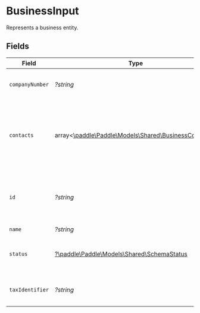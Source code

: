 # BusinessInput

Represents a business entity.


## Fields

| Field                                                                                           | Type                                                                                            | Required                                                                                        | Description                                                                                     | Example                                                                                         |
| ----------------------------------------------------------------------------------------------- | ----------------------------------------------------------------------------------------------- | ----------------------------------------------------------------------------------------------- | ----------------------------------------------------------------------------------------------- | ----------------------------------------------------------------------------------------------- |
| `companyNumber`                                                                                 | *?string*                                                                                       | :heavy_minus_sign:                                                                              | Company number for this business.                                                               | 123456789                                                                                       |
| `contacts`                                                                                      | array<[\paddle\Paddle\Models\Shared\BusinessContacts](../../models/shared/BusinessContacts.md)> | :heavy_minus_sign:                                                                              | List of contacts related to this business, typically used for sending invoices.                 |                                                                                                 |
| `id`                                                                                            | *?string*                                                                                       | :heavy_minus_sign:                                                                              | Unique Paddle ID for this business entity, prefixed with `biz_`.                                | biz_01grrebrzaee2qj2fqqhmcyzaj                                                                  |
| `name`                                                                                          | *?string*                                                                                       | :heavy_minus_sign:                                                                              | Full name.                                                                                      |                                                                                                 |
| `status`                                                                                        | [?\paddle\Paddle\Models\Shared\SchemaStatus](../../models/shared/SchemaStatus.md)               | :heavy_minus_sign:                                                                              | Whether this entity can be used in Paddle.                                                      |                                                                                                 |
| `taxIdentifier`                                                                                 | *?string*                                                                                       | :heavy_minus_sign:                                                                              | Tax or VAT Number for this business.                                                            | AB0123456789                                                                                    |